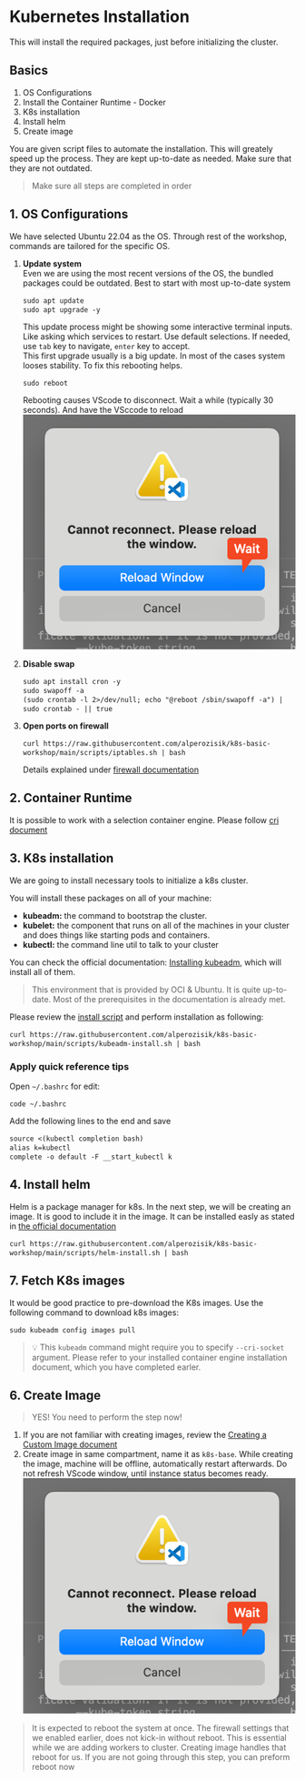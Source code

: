 # Kubernetes Installation
This will install the required packages, just before initializing the cluster.

## Basics
1. OS Configurations
2. Install the Container Runtime - Docker
3. K8s installation
4. Install helm
5. Create image

You are given script files to automate the installation. This will greately speed up the process. They are kept up-to-date as needed. Make sure that they are not outdated.

> Make sure all steps are completed in order

## 1. OS Configurations
We have selected Ubuntu 22.04 as the OS. Through rest of the workshop, commands are tailored for the specific OS.
1. **Update system**  
    Even we are using the most recent versions of the OS, the bundled packages could be outdated. Best to start with most up-to-date system
    ```shell
    sudo apt update
    sudo apt upgrade -y
    ```
    This update process might be showing some interactive terminal inputs. Like asking which services to restart. Use default selections. If needed, use `tab` key to navigate, `enter` key to accept.  
    This first upgrade usually is a big update. In most of the cases system looses stability. To fix this rebooting helps.
    ```shell
    sudo reboot
    ```
    Rebooting causes VScode to disconnect. Wait a while (typically 30 seconds). And have the VSccode to reload ![](./images/scr-12.png)

2. **Disable swap**
    ```shell
    sudo apt install cron -y
    sudo swapoff -a
    (sudo crontab -l 2>/dev/null; echo "@reboot /sbin/swapoff -a") | sudo crontab - || true
    ```
3. **Open ports on firewall**  
    ```shell
    curl https://raw.githubusercontent.com/alperozisik/k8s-basic-workshop/main/scripts/iptables.sh | bash
    ```
    Details explained under [firewall documentation](./firewall.md)
## 2. Container Runtime

It is possible to work with a selection container engine. Please follow [cri document](./cri)


## 3. K8s installation
We are going to install necessary tools to initialize a k8s cluster.

You will install these packages on all of your machine:
- **kubeadm:** the command to bootstrap the cluster.
- **kubelet:** the component that runs on all of the machines in your cluster and does things like starting pods and containers.
- **kubectl:** the command line util to talk to your cluster

You can check the official documentation: [Installing kubeadm](https://kubernetes.io/docs/setup/production-environment/tools/kubeadm/install-kubeadm/#installing-runtime), which will install all of them.

> This environment that is provided by OCI & Ubuntu. It is quite up-to-date. Most of the prerequisites in the documentation is already met.

Please review the [install script](../scripts/kubeadm-install.sh) and perform installation as following:
```shell
curl https://raw.githubusercontent.com/alperozisik/k8s-basic-workshop/main/scripts/kubeadm-install.sh | bash
```

### Apply quick reference tips
Open `~/.bashrc` for edit:
```shell
code ~/.bashrc
```
Add the following lines to the end and save
```shell
source <(kubectl completion bash)
alias k=kubectl
complete -o default -F __start_kubectl k
```

## 4. Install helm
Helm is a package manager for k8s. In the next step, we will be creating an image. It is good to include it in the image.
It can be installed easly as stated in [the official documentation](https://helm.sh/docs/intro/install/#from-apt-debianubuntu)
```shell
curl https://raw.githubusercontent.com/alperozisik/k8s-basic-workshop/main/scripts/helm-install.sh | bash
```

## 7. Fetch K8s images
It would be good practice to pre-download the K8s images. Use the following command to download k8s images:
```shell
sudo kubeadm config images pull
```
> 💡 This `kubeadm` command might require you to specify `--cri-socket` argument. Please refer to your installed container engine installation document, which you have completed earler.


## 6. Create Image
> YES! You need to perform the step now!

1. If you are not familiar with creating images, review the [Creating a Custom Image document](https://docs.oracle.com/en-us/iaas/secure-desktops/create-custom-image.htm)
2. Create image in same compartment, name it as `k8s-base`. While creating the image, machine will be offline, automatically restart afterwards. Do not refresh VScode window, until instance status becomes ready. ![](./images/scr-12.png)

> It is expected to reboot the system at once. The firewall settings that we enabled earlier, does not kick-in without reboot. This is essential while we are adding workers to cluster. Creating image handles that reboot for us. If you are not going through this step, you can preform reboot now